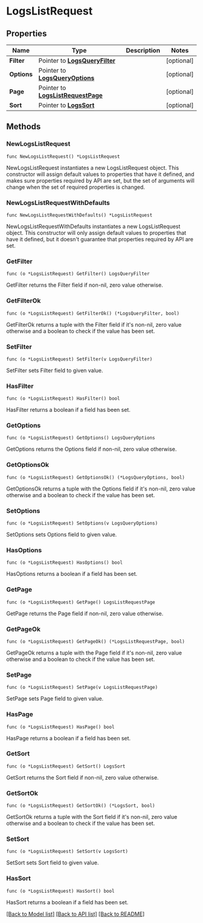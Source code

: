 # LogsListRequest

## Properties

| Name        | Type                                                         | Description | Notes      |
| ----------- | ------------------------------------------------------------ | ----------- | ---------- |
| **Filter**  | Pointer to [**LogsQueryFilter**](LogsQueryFilter.md)         |             | [optional] |
| **Options** | Pointer to [**LogsQueryOptions**](LogsQueryOptions.md)       |             | [optional] |
| **Page**    | Pointer to [**LogsListRequestPage**](LogsListRequestPage.md) |             | [optional] |
| **Sort**    | Pointer to [**LogsSort**](LogsSort.md)                       |             | [optional] |

## Methods

### NewLogsListRequest

`func NewLogsListRequest() *LogsListRequest`

NewLogsListRequest instantiates a new LogsListRequest object.
This constructor will assign default values to properties that have it defined,
and makes sure properties required by API are set, but the set of arguments
will change when the set of required properties is changed.

### NewLogsListRequestWithDefaults

`func NewLogsListRequestWithDefaults() *LogsListRequest`

NewLogsListRequestWithDefaults instantiates a new LogsListRequest object.
This constructor will only assign default values to properties that have it defined,
but it doesn't guarantee that properties required by API are set.

### GetFilter

`func (o *LogsListRequest) GetFilter() LogsQueryFilter`

GetFilter returns the Filter field if non-nil, zero value otherwise.

### GetFilterOk

`func (o *LogsListRequest) GetFilterOk() (*LogsQueryFilter, bool)`

GetFilterOk returns a tuple with the Filter field if it's non-nil, zero value otherwise
and a boolean to check if the value has been set.

### SetFilter

`func (o *LogsListRequest) SetFilter(v LogsQueryFilter)`

SetFilter sets Filter field to given value.

### HasFilter

`func (o *LogsListRequest) HasFilter() bool`

HasFilter returns a boolean if a field has been set.

### GetOptions

`func (o *LogsListRequest) GetOptions() LogsQueryOptions`

GetOptions returns the Options field if non-nil, zero value otherwise.

### GetOptionsOk

`func (o *LogsListRequest) GetOptionsOk() (*LogsQueryOptions, bool)`

GetOptionsOk returns a tuple with the Options field if it's non-nil, zero value otherwise
and a boolean to check if the value has been set.

### SetOptions

`func (o *LogsListRequest) SetOptions(v LogsQueryOptions)`

SetOptions sets Options field to given value.

### HasOptions

`func (o *LogsListRequest) HasOptions() bool`

HasOptions returns a boolean if a field has been set.

### GetPage

`func (o *LogsListRequest) GetPage() LogsListRequestPage`

GetPage returns the Page field if non-nil, zero value otherwise.

### GetPageOk

`func (o *LogsListRequest) GetPageOk() (*LogsListRequestPage, bool)`

GetPageOk returns a tuple with the Page field if it's non-nil, zero value otherwise
and a boolean to check if the value has been set.

### SetPage

`func (o *LogsListRequest) SetPage(v LogsListRequestPage)`

SetPage sets Page field to given value.

### HasPage

`func (o *LogsListRequest) HasPage() bool`

HasPage returns a boolean if a field has been set.

### GetSort

`func (o *LogsListRequest) GetSort() LogsSort`

GetSort returns the Sort field if non-nil, zero value otherwise.

### GetSortOk

`func (o *LogsListRequest) GetSortOk() (*LogsSort, bool)`

GetSortOk returns a tuple with the Sort field if it's non-nil, zero value otherwise
and a boolean to check if the value has been set.

### SetSort

`func (o *LogsListRequest) SetSort(v LogsSort)`

SetSort sets Sort field to given value.

### HasSort

`func (o *LogsListRequest) HasSort() bool`

HasSort returns a boolean if a field has been set.

[[Back to Model list]](../README.md#documentation-for-models) [[Back to API list]](../README.md#documentation-for-api-endpoints) [[Back to README]](../README.md)
